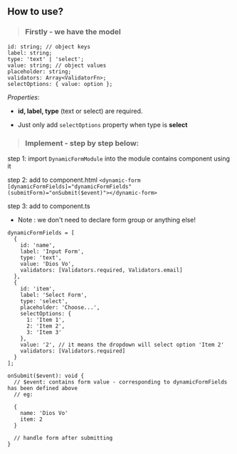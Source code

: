 ## How to use?

> ### **Firstly** - we have the model

```
id: string; // object keys
label: string;
type: 'text' | 'select';
value: string; // object values
placeholder: string;
validators: Array<ValidatorFn>;
selectOptions: { value: option };
```

_Properties_:

- **id, label, type** (text or select) are required. 

- Just only add `selectOptions` property when type is **select**

> ### **Implement** - step by step below:

step 1: import `DynamicFormModule` into the module contains component using it

step 2: add to component.html `<dynamic-form [dynamicFormFields]="dynamicFormFields" (submitForm)="onSubmit($event)"></dynamic-form>`

step 3: add to component.ts

* Note : we don't need to declare form group or anything else!

```
dynamicFormFields = [
  {
    id: 'name',
    label: 'Input Form',
    type: 'text',
    value: 'Dios Vo',
    validators: [Validators.required, Validators.email]
  },
  {
    id: 'item',
    label: 'Select Form',
    type: 'select',
    placeholder: 'Choose...',
    selectOptions: {
      1: 'Item 1',
      2: 'Item 2',
      3: 'Item 3'
    },
    value: '2', // it means the dropdown will select option 'Item 2'
    validators: [Validators.required]
  }
];

onSubmit($event): void {
  // $event: contains form value - corresponding to dynamicFormFields has been defined above
  // eg:

  {
    name: 'Dios Vo'
    item: 2
  }

  // handle form after submitting
}
```